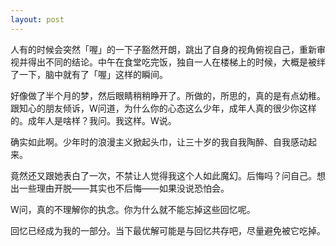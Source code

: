```yaml
---
layout: post
---
```


人有的时候会突然「喔」的一下子豁然开朗，跳出了自身的视角俯视自己，重新审视并得出不同的结论。中午在食堂吃完饭，独自一人在楼梯上的时候，大概是被绊了一下，脑中就有了「喔」这样的瞬间。

好像做了半个月的梦，然后眼睛稍稍睁开了。所做的，所思的，真的是有点幼稚。跟知心的朋友倾诉，W问道，为什么你的心态这么少年，成年人真的很少你这样的。成年人是啥样？我问。我这样。W说。

确实如此啊。少年时的浪漫主义掀起头巾，让三十岁的我自我陶醉、自我感动起来。

竟然还又跟她表白了一次，不禁让人觉得我这个人如此魔幻。后悔吗？问自己。想出一些理由开脱——其实也不后悔——如果没说恐怕会。

W问，真的不理解你的执念。你为什么就不能忘掉这些回忆呢。

回忆已经成为我的一部分。当下最优解可能是与回忆共存吧，尽量避免被它吃掉。